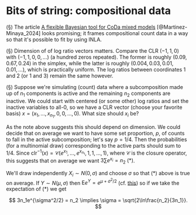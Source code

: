 #  Bits of string: compositional data

(§) The article [A flexible Bayesian tool for CoDa mixed models](https://link.springer.com/article/10.1007/s11222-024-10427-3) [@Martinez-Minaya_2024] looks promising; it frames compositional count data in a way so that it's possible to fit by using INLA. 

(§) Dimension of of log ratio vectors matters. Compare the CLR $(-1, 1, 0)$ with
$(-1, 1, 0, 0, \ldots)$  (a hundred zeros repeated). The former is roughly
$(0.09, 0.67, 0.24)$ in the simplex, while the latter is roughly 
$(0.004, 0.03, 0.01, 0.01, \ldots)$, which is practically uniform. The log 
ratios between coordinates 1 and 2 (or 1 and 3) remain the same however.

(§) Suppose we're simulating (count) data where a subcomposition made up of
$n_1$ components is active and the remaining $n_2$ components are inactive. We
could start with centered (or some other) log ratios and set the inactive
variables to all-0, so we have a CLR vector (choose your favorite basis) 
$x = (x_1, \ldots, x_{n_1}, 0, 0, \ldots, 0)$. What size should $x_i$ be?

As the note above suggests this should depend on dimension. We could decide
that on average we want to have some set proportion, $p$, of counts to fall in
the active subcomposition; let's say $p = 1/4$. Then the probabilities (for a
multinomial draw) corresponding to the active parts should sum to $1/4$. Since 
$\text{clr}^{-1}(x) = \mathcal C(e^{x_1}, \ldots ,e^{x_{n_1}}, 1,1, \ldots, 1)$, where $\mathcal C$ is the closure operator, this suggests that on average we want $3\sum e^{x_i} = n_2\ (*)$.

We'll draw independently $X_i \sim N(0, \sigma)$ and choose $\sigma$ so that
$(*)$ above is true on average. 
If $Y \sim N(\mu, \sigma)$ then $\text{E} e^Y = e^{\mu + \sigma^2/2}$ (cf. [this](https://math.stackexchange.com/a/176330/121200)) so if we take the expectation of $(*)$ we get 

$$
3n_1e^{\sigma^2/2} = n_2 \implies \sigma = \sqrt{2\ln\frac{n_2}{3n_1}}.
$$





